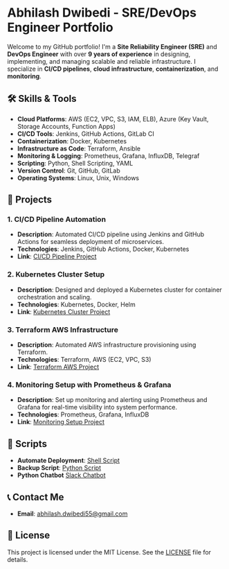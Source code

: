 # Abhilash Dwibedi - SRE/DevOps Engineer Portfolio

Welcome to my GitHub portfolio! I'm a **Site Reliability Engineer (SRE)** and **DevOps Engineer** with over **9 years of experience** in designing, implementing, and managing scalable and reliable infrastructure. I specialize in **CI/CD pipelines**, **cloud infrastructure**, **containerization**, and **monitoring**.

## 🛠️ Skills & Tools

- **Cloud Platforms**: AWS (EC2, VPC, S3, IAM, ELB), Azure (Key Vault, Storage Accounts, Function Apps)
- **CI/CD Tools**: Jenkins, GitHub Actions, GitLab CI
- **Containerization**: Docker, Kubernetes
- **Infrastructure as Code**: Terraform, Ansible
- **Monitoring & Logging**: Prometheus, Grafana, InfluxDB, Telegraf
- **Scripting**: Python, Shell Scripting, YAML
- **Version Control**: Git, GitHub, GitLab
- **Operating Systems**: Linux, Unix, Windows

## 🚀 Projects

### 1. CI/CD Pipeline Automation
- **Description**: Automated CI/CD pipeline using Jenkins and GitHub Actions for seamless deployment of microservices.
- **Technologies**: Jenkins, GitHub Actions, Docker, Kubernetes
- **Link**: [CI/CD Pipeline Project](./projects/ci-cd-pipeline)

### 2. Kubernetes Cluster Setup
- **Description**: Designed and deployed a Kubernetes cluster for container orchestration and scaling.
- **Technologies**: Kubernetes, Docker, Helm
- **Link**: [Kubernetes Cluster Project](./projects/kubernetes-cluster)

### 3. Terraform AWS Infrastructure
- **Description**: Automated AWS infrastructure provisioning using Terraform.
- **Technologies**: Terraform, AWS (EC2, VPC, S3)
- **Link**: [Terraform AWS Project](./terraform-aws-infra)

### 4. Monitoring Setup with Prometheus & Grafana
- **Description**: Set up monitoring and alerting using Prometheus and Grafana for real-time visibility into system performance.
- **Technologies**: Prometheus, Grafana, InfluxDB
- **Link**: [Monitoring Setup Project](./projects/monitoring-setup)

## 📜 Scripts

- **Automate Deployment**: [Shell Script](./scripts/automate-deployment.sh)
- **Backup Script**: [Python Script](./scripts/backup-script.py)
- **Python Chatbot** [Slack Chatbot](./slack-bolt-python)

## 📞 Contact Me

- **Email**: [abhilash.dwibedi55@gmail.com](mailto:abhilash.dwibedi55@gmail.com)

## 📄 License

This project is licensed under the MIT License. See the [LICENSE](./LICENSE) file for details.
